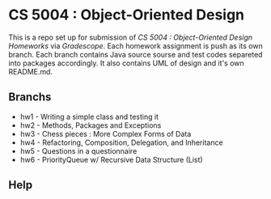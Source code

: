 #  CS 5004 : Object-Oriented Design 

This is a repo set up for submission of *CS 5004 : Object-Oriented Design Homeworks* via *Gradescope*. Each homework assignment is push as its own branch. Each branch contains Java source sourse and test codes separeted into packages accordingly. It also contains UML of design and it's own README.md.

## Branchs

* hw1 - Writing a simple class and testing it
* hw2 - Methods, Packages and Exceptions
* hw3 - Chess pieces : More Complex Forms of Data
* hw4 - Refactoring, Composition, Delegation, and Inheritance
* hw5 - Questions in a questionnaire
* hw6 - PriorityQueue w/ Recursive Data Structure (List)


## Help



